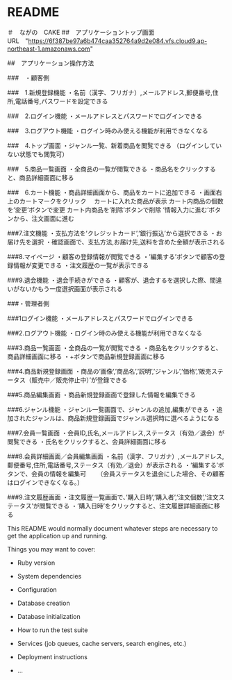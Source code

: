 # README
＃　ながの　CAKE
##　アプリケーショントップ画面URL　"https://6f387be97a6b474caa352764a9d2e084.vfs.cloud9.ap-northeast-1.amazonaws.com"

##　アプリケーション操作方法

###　・顧客側

###　1.新規登録機能
・名前（漢字、フリガナ）,メールアドレス,郵便番号,住所,電話番号,パスワードを設定できる

###　2.ログイン機能
・メールアドレスとパスワードでログインできる

###　3.ログアウト機能
・ログイン時のみ使える機能が利用できなくなる

###　4.トップ画面
・ジャンル一覧、新着商品を閲覧できる
（ログインしていない状態でも閲覧可）

###　5.商品一覧画面
・全商品の一覧が閲覧できる
・商品名をクリックすると、商品詳細画面に移る

###　6.カート機能
・商品詳細画面から、商品をカートに追加できる
・画面右上のカートマークをクリック
　カートに入れた商品が表示
  カート内商品の個数を’変更’ボタンで変更
  カート内商品を’削除’ボタンで削除
  ’情報入力に進む’ボタンから、注文画面に進む

###7.注文機能
・支払方法を’クレジットカード’,’銀行振込’から選択できる
・お届け先を選択
・確認画面で、支払方法,お届け先,送料を含めた金額が表示される

###8.マイページ
・顧客の登録情報が閲覧できる
・’編集する’ボタンで顧客の登録情報が変更できる
・注文履歴の一覧が表示できる

###9.退会機能
・退会手続きができる
・顧客が、退会するを選択した際、間違いがないかもう一度選択画面が表示される

###・管理者側

###1ログイン機能
・メールアドレスとパスワードでログインできる

###2.ログアウト機能
・ログイン時のみ使える機能が利用できなくなる

###3.商品一覧画面
・全商品の一覧が閲覧できる
・商品名をクリックすると、商品詳細画面に移る
・+ボタンで商品新規登録画面に移る

###4.商品新規登録画面
・商品の’画像’,’商品名’,’説明’,’ジャンル’,’価格’,’販売ステータス（販売中／販売停止中）’が登録できる

###5.商品編集画面
・商品新規登録画面で登録した情報を編集できる

###6.ジャンル機能
・ジャンル一覧画面で、ジャンルの追加,編集ができる
・追加されたジャンルは、商品新規登録画面でジャンル選択時に選べるようになる

###7.会員一覧画面
・会員ID,氏名,メールアドレス,ステータス（有効／退会）が閲覧できる
・氏名をクリックすると、会員詳細画面に移る

###8.会員詳細画面／会員編集画面
・名前（漢字、フリガナ）,メールアドレス,郵便番号,住所,電話番号,ステータス（有効／退会）が表示される
・’編集する’ボタンで、会員の情報を編集可
　　（会員ステータスを退会にした場合、その顧客はログインできなくなる。）

###9.注文履歴画面
・注文履歴一覧画面で、’購入日時’,’購入者’,’注文個数’,’注文ステータス’が閲覧できる
・’購入日時’をクリックすると、注文履歴詳細画面に移る

This README would normally document whatever steps are necessary to get the
application up and running.

Things you may want to cover:

* Ruby version

* System dependencies

* Configuration

* Database creation

* Database initialization

* How to run the test suite

* Services (job queues, cache servers, search engines, etc.)

* Deployment instructions

* ...
